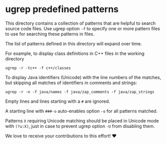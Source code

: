 ugrep predefined patterns
=========================

This directory contains a collection of patterns that are helpful to search
source code files.  Use ugrep option `-f` to specify one or more pattern files
to use for searching these patterns in files.

The list of patterns defined in this directory will expand over time.

For example, to display class definitions in C++ files in the working directory

    ugrep -r -tc++ -f c++/classes

To display Java identifiers (Unicode) with the line numbers of the matches, but
skipping all matches of identifiers in comments and strings:

    ugrep -r -n -f java/names -f java/zap_comments -f java/zap_strings

Empty lines and lines starting with a `#` are ignored.

A starting line with `###-o` auto-enables option `-o` for all patterns matched.

Patterns `X` requiring Unicode matching should be placed in Unicode mode with
`(?u:X)`, just in case to prevent ugrep option `-U` from disabling them.

We love to receive your contributions to this effort! ❤️

